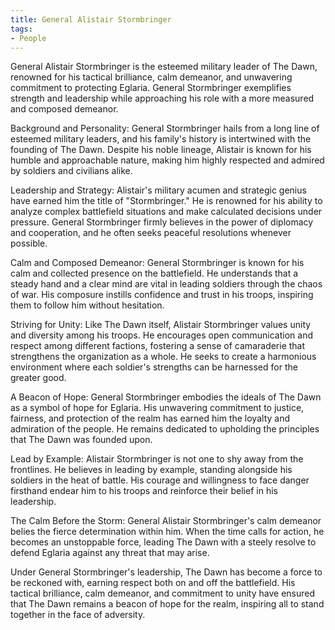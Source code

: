 ```yaml
---
title: General Alistair Stormbringer
tags:
- People
---
```

General Alistair Stormbringer is the esteemed military leader of The Dawn, renowned for his tactical brilliance, calm demeanor, and unwavering commitment to protecting Eglaria. General Stormbringer exemplifies strength and leadership while approaching his role with a more measured and composed demeanor.

Background and Personality:
General Stormbringer hails from a long line of esteemed military leaders, and his family's history is intertwined with the founding of The Dawn. Despite his noble lineage, Alistair is known for his humble and approachable nature, making him highly respected and admired by soldiers and civilians alike.

Leadership and Strategy:
Alistair's military acumen and strategic genius have earned him the title of "Stormbringer." He is renowned for his ability to analyze complex battlefield situations and make calculated decisions under pressure. General Stormbringer firmly believes in the power of diplomacy and cooperation, and he often seeks peaceful resolutions whenever possible.

Calm and Composed Demeanor:
General Stormbringer is known for his calm and collected presence on the battlefield. He understands that a steady hand and a clear mind are vital in leading soldiers through the chaos of war. His composure instills confidence and trust in his troops, inspiring them to follow him without hesitation.

Striving for Unity:
Like The Dawn itself, Alistair Stormbringer values unity and diversity among his troops. He encourages open communication and respect among different factions, fostering a sense of camaraderie that strengthens the organization as a whole. He seeks to create a harmonious environment where each soldier's strengths can be harnessed for the greater good.

A Beacon of Hope:
General Stormbringer embodies the ideals of The Dawn as a symbol of hope for Eglaria. His unwavering commitment to justice, fairness, and protection of the realm has earned him the loyalty and admiration of the people. He remains dedicated to upholding the principles that The Dawn was founded upon.

Lead by Example:
Alistair Stormbringer is not one to shy away from the frontlines. He believes in leading by example, standing alongside his soldiers in the heat of battle. His courage and willingness to face danger firsthand endear him to his troops and reinforce their belief in his leadership.

The Calm Before the Storm:
General Alistair Stormbringer's calm demeanor belies the fierce determination within him. When the time calls for action, he becomes an unstoppable force, leading The Dawn with a steely resolve to defend Eglaria against any threat that may arise.

Under General Stormbringer's leadership, The Dawn has become a force to be reckoned with, earning respect both on and off the battlefield. His tactical brilliance, calm demeanor, and commitment to unity have ensured that The Dawn remains a beacon of hope for the realm, inspiring all to stand together in the face of adversity.